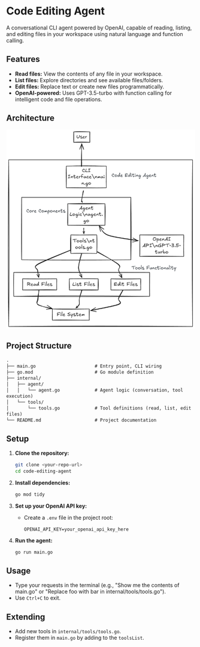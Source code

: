 # Code Editing Agent

A conversational CLI agent powered by OpenAI, capable of reading, listing, and editing files in your workspace using natural language and function calling.

## Features

- **Read files:** View the contents of any file in your workspace.
- **List files:** Explore directories and see available files/folders.
- **Edit files:** Replace text or create new files programmatically.
- **OpenAI-powered:** Uses GPT-3.5-turbo with function calling for intelligent code and 
file operations.

## Architecture
![Architecture Diagram](image.png)


## Project Structure

```
.
├── main.go                      # Entry point, CLI wiring
├── go.mod                       # Go module definition
├── internal/
│   ├── agent/
│   │   └── agent.go             # Agent logic (conversation, tool execution)
│   └── tools/
│       └── tools.go             # Tool definitions (read, list, edit files)
└── README.md                    # Project documentation
```

## Setup

1. **Clone the repository:**
   ```sh
   git clone <your-repo-url>
   cd code-editing-agent
   ```

2. **Install dependencies:**
   ```sh
   go mod tidy
   ```

3. **Set up your OpenAI API key:**
   - Create a `.env` file in the project root:
     ```
     OPENAI_API_KEY=your_openai_api_key_here
     ```

4. **Run the agent:**
   ```sh
   go run main.go
   ```

## Usage

- Type your requests in the terminal (e.g., "Show me the contents of main.go" or "Replace foo with bar in internal/tools/tools.go").
- Use `Ctrl+C` to exit.

## Extending

- Add new tools in `internal/tools/tools.go`.
- Register them in `main.go` by adding to the `toolsList`.


